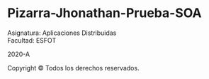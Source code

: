 # Pizarra-Jhonathan-Prueba-SOA

Asignatura: Aplicaciones Distribuidas\
Facultad: ESFOT

2020-A

Copyright © Todos los derechos reservados.
